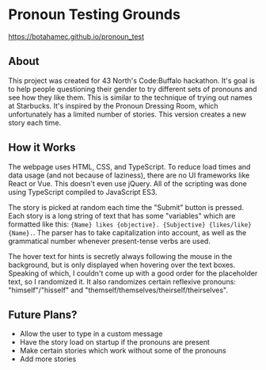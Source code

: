 # Pronoun Testing Grounds
https://botahamec.github.io/pronoun_test

## About

This project was created for 43 North's Code:Buffalo hackathon. It's goal is to help people questioning their gender to try different sets of pronouns and see how they like them. This is similar to the technique of trying out names at Starbucks. It's inspired by the Pronoun Dressing Room, which unfortunately has a limited number of stories. This version creates a new story each time.

## How it Works

The webpage uses HTML, CSS, and TypeScript. To reduce load times and data usage (and not because of laziness), there are no UI frameworks like React or Vue. This doesn't even use jQuery. All of the scripting was done using TypeScript compiled to JavaScript ES3.

The story is picked at random each time the "Submit" button is pressed. Each story is a long string of text that has some "variables" which are formatted like this: `{Name} likes {objective}. {Subjective} {likes/like} {Name}.`. The parser has to take capitalization into account, as well as the grammatical number whenever present-tense verbs are used.

The hover text for hints is secretly always following the mouse in the background, but is only displayed when hovering over the text boxes. Speaking of which, I couldn't come up with a good order for the placeholder text, so I randomized it. It also randomizes certain reflexive pronouns: "himself"/"hisself" and "themself/themselves/theirself/theirselves".

## Future Plans?

* Allow the user to type in a custom message
* Have the story load on startup if the pronouns are present
* Make certain stories which work without some of the pronouns
* Add more stories
